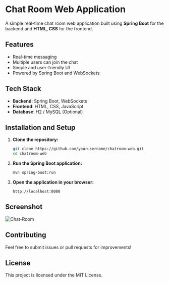 # Chat Room Web Application

A simple real-time chat room web application built using **Spring Boot** for the backend and **HTML, CSS** for the frontend.

## Features
- Real-time messaging
- Multiple users can join the chat
- Simple and user-friendly UI
- Powered by Spring Boot and WebSockets

## Tech Stack
- **Backend**: Spring Boot, WebSockets
- **Frontend**: HTML, CSS, JavaScript
- **Database**: H2 / MySQL (Optional)

## Installation and Setup

1. **Clone the repository:**
   ```sh
   git clone https://github.com/yourusername/chatroom-web.git
   cd chatroom-web
   ```

2. **Run the Spring Boot application:**
   ```sh
   mvn spring-boot:run
   ```

3. **Open the application in your browser:**
   ```
   http://localhost:8080 
   ```

## Screenshot
![Chat-Room](https://github.com/user-attachments/assets/5c21089a-7fda-457b-98f0-8b279a6a16bf)

## Contributing
Feel free to submit issues or pull requests for improvements!

## License
This project is licensed under the MIT License.
